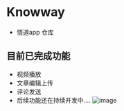 # Knowway
- 悟道app 仓库
## 目前已完成功能
- 视频播放
- 文章编辑上传
- 评论发送
- 后续功能还在持续开发中....
![image](Knowway/Resource/knowway.png)
